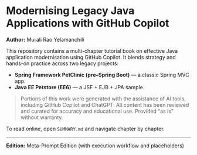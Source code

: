 # Modernising Legacy Java Applications with GitHub Copilot

**Author:** Murali Rao Yelamanchili

This repository contains a multi-chapter tutorial book on effective Java application modernisation using GitHub Copilot.
It blends strategy and hands-on practice across two legacy projects:

- **Spring Framework PetClinic (pre–Spring Boot)** — a classic Spring MVC app.
- **Java EE Petstore (EE6)** — a JSF + EJB + JPA sample.

> Portions of this work were generated with the assistance of AI tools, including GitHub Copilot and ChatGPT.
> All content has been reviewed and curated for accuracy and educational use. Provided “as is” without warranty.

To read online, open `SUMMARY.md` and navigate chapter by chapter.

---

**Edition:** Meta-Prompt Edition (with execution workflow and placeholders)
